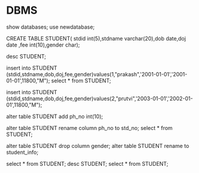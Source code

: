 # DBMS
show  databases;
use newdatabase;

CREATE TABLE STUDENT(
stdid int(5),stdname varchar(20),dob date,doj date ,fee int(10),gender char);

desc STUDENT;

insert into STUDENT (stdid,stdname,dob,doj,fee,gender)values(1,"prakash",'2001-01-01','2001-01-01',11800,"M");
select * from  STUDENT;

insert into STUDENT (stdid,stdname,dob,doj,fee,gender)values(2,"prutvi",'2003-01-01','2002-01-01',11800,"M");

alter  table STUDENT add ph_no int(10); 

alter  table STUDENT rename column ph_no to std_no; 
select * from  STUDENT;

alter  table STUDENT drop column gender;
alter table STUDENT rename to student_info;

select * from  STUDENT;
desc STUDENT;
select * from  STUDENT;
